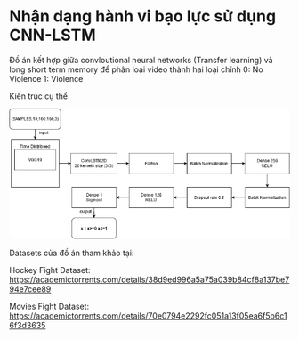 # Nhận dạng hành vi bạo lực sử dụng CNN-LSTM

Đồ án kết hợp giữa convloutional neural networks (Transfer learning) và long short term memory để  phân loại video thành hai loại chính 
0: No Violence 
1: Violence


Kiến trúc cụ thể

![](images/model.png)


Datasets của đồ án tham khảo tại:

Hockey Fight Dataset: https://academictorrents.com/details/38d9ed996a5a75a039b84cf8a137be794e7cee89

Movies Fight Dataset: https://academictorrents.com/details/70e0794e2292fc051a13f05ea6f5b6c16f3d3635
